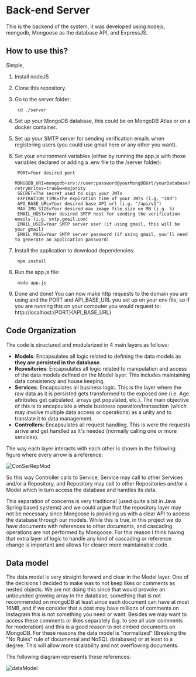 # Back-end Server

This is the backend of the system, it was developed using nodejs, mongodb, Mongoose as the database API, and ExpressJS.

## How to use this?

Simple, 

1. Install nodeJS
2. Clone this repository.

2. Go to the server folder:

        cd ./server
        
3. Set up your MongoDB database, this could be on MongoDB Atlas or on a docker container.
4. Set up your SMTP server for sending verification emails when registering users (you could use gmail here or any other you want).
5. Set your environment variables (either by running the app.js with those variables declared or adding a .env file to the /server folder):
        
        PORT=Your desired port
        MONGODB_URI=mongodb+srv://user:password@yourMongDBUrl/yourDatabase?retryWrites=true&w=majority
        SECRET=The secret used to sign your JWTs
        EXPIRATION_TIME=The expiration time of your JWTs (i.g. "30d")
        API_BASE_URL=Your desired base API url (i.g. "/api/v1")
        MAX_IMG_SIZE=Your desired max image file size on MB (i.g. 5)
        EMAIL_HOST=Your desired SMTP host for sending the verification emails (i.g. smtp.gmail.com)
        EMAIL_USER=Your SMTP server user (if using gmail, this will be your gmail)
        EMAIL_PASS=Your SMTP server password (if using gmail, you'll need to generate an application password)

6. Install the application to download dependencies:
        
        npm install
        
8. Run the app.js file:

        node app.js
        
7. Done and done! You can now make http requests to the domain you are using and the PORT and API_BASE_URL you set up on your env file, so if you are running this on your computer you would request to: http://localhost:{PORT}{API_BASE_URL}

## Code Organization

The code is structured and modularized in 4 main layers as follows:

* **Models**: Encapsulates all logic related to defining the data models as **they are persisted in the database**.
* **Repositories**: Encapsulates all logic related to manipulation and access of the data models defined on the Model layer. This includes maintaining data consistency and house keeping.
* **Services**: Encapsulates all business logic. This is the layer where the raw data as it is persisted gets transformed to the exposed one (i.e. Age attributes get calculated, arrays get populated, etc.). The main objective of this is to encapsulate a whole business operation/transaction (which may involve multiple data access or operations) as a unity and to translate it to data management.
* **Controllers**: Encapsulates all request handling. This is were the requests arrive and get handled as it's needed (normally calling one or more services).

The way each layer interacts with each other is shown in the following figure where every arrow is a reference:

![ConSerRepMod](https://i.imgur.com/yxPFw2a.png)

So this way Controller calls to Service, Service may call to other Services and/or a Repository, and Repository may call to other Repositories and/or a Model which in turn access the database and handles its data.

This separation of concerns is very traditional (used quite a bit in Java Spring based systems) and we could argue that the repository layer may not be necessary since Mongoose is providing us with a clear API to access the database through our models. While this is true, in this project we do have documents with references to other documents, and cascading operations are not performed by Mongoose. For this reason I think having that extra layer of logic to handle any kind of cascading or reference change is important and allows for clearer more maintainable code.

## Data model

The data model is very straight forward and clear in the Model layer.
One of the decisions I decided to make was to not keep likes or comments as nested objects. We are not doing this since that would provoke an unbounded growing array in the database, something that is not recommended on mongoDB at least since each document can have at most 16MB, and if we consider that a post may have millions of comments on Instagram this is not something you need or want. Besides we may want to access these comments or likes separately (i.g. to see all user comments for moderation) and this is a good reason to not embed documents on MongoDB.
For these reasons the data model is "normalized" (Breaking the "No Rules" rule of documental and NoSQL databases) or at least to a degree. This will allow more scalability and not overflowing documents.

The following diagram represents these references:

![dataModel](https://i.imgur.com/23fQrVB.png)
